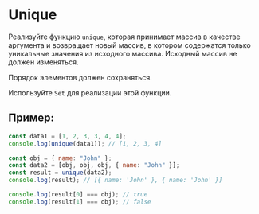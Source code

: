 # Unique

Реализуйте функцию `unique`, которая принимает массив в качестве аргумента и возвращает новый массив, в котором содержатся только уникальные значения из исходного массива. Исходный массив не должен изменяться.

Порядок элементов должен сохраняться.

Используйте `Set` для реализации этой функции.

## Пример:

```javascript
const data1 = [1, 2, 3, 3, 4, 4];
console.log(unique(data1)); // [1, 2, 3, 4]

const obj = { name: "John" };
const data2 = [obj, obj, obj, { name: "John" }];
const result = unique(data2);
console.log(result); // [{ name: 'John' }, { name: 'John' }]

console.log(result[0] === obj); // true
console.log(result[1] === obj); // false
```
